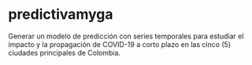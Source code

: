 # predictivamyga
Generar un modelo de predicción con series temporales para estudiar el impacto y la propagación de COVID-19 a corto plazo en las cinco (5) ciudades principales de Colombia.
